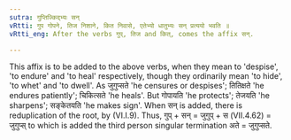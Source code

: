 ```yaml
---
sutra: गुप्तिज्किद्भ्यः सन्
vRtti: गुप गोपने, तिज निशाने, कित निवासे, एतेभ्यो धातुभ्यः सन् प्रत्ययो भवति ॥
vRtti_eng: After the verbs गुप्, तिज and कित्, comes the affix सन्.

---
```

This affix is to be added to the above verbs, when they mean to 'despise', 'to endure' and 'to heal' respectively, though they ordinarily mean 'to hide', 'to whet' and 'to dwell'. As जुगुप्सते 'he censures or despises'; तितिक्षते 'he endures patiently'; चिकित्सते 'he heals'. But गोपायति 'he protects'; तेजयति 'he sharpens'; सङ्केतयति 'he makes sign'. When सन् is added, there is reduplication of the root, by (VI.I.9). Thus, गुप् + सन् = जुगुप् + स (VII.4.62) = जुगुप्स् to which is added the third person singular termination अते = जुगुप्सते.